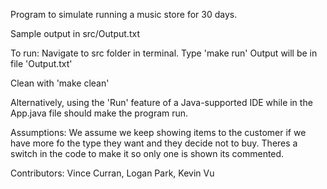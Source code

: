 Program to simulate running a music store for 30 days.

Sample output in src/Output.txt

To run:
Navigate to src folder in terminal.
Type 'make run'
Output will be in file 'Output.txt'

Clean with 'make clean'

Alternatively, using the 'Run' feature of a Java-supported IDE while in the App.java file should make the program run.

Assumptions:
 We assume we keep showing items to the customer if we have more fo the type they want and they decide not to buy. Theres a switch in the code to make it so only one is shown its commented.

Contributors: Vince Curran, Logan Park, Kevin Vu
